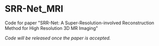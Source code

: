 # SRR-Net_MRI
Code for paper "SRR-Net: A Super-Resolution-involved Reconstruction Method for High Resolution 3D MR Imaging"


*Code will be released once the paper is accepted.*
